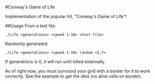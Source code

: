 #Conway's Game of Life

Implementation of the popular hit, "Conway's Game of Life"!


##Usage
From a text file: 
```
./Life <generations> <speed 1-10> <text file>
```   
Randomly generated:
```
./Life <generations> <speed 1-10> random <X,Y>
```
If generations is 0, it will run until killed externally.
 
As of right now, you must surround your grid with a border for it to work correctly. See the example to get the idea (no alive cells on border).
